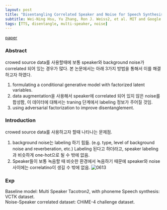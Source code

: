 ```yaml
---
layout: post
title: "Disentangling Correlated Speaker and Noise for Speech Synthesis via Data Augmentation and Adversarial Factorization"
subtitle: Wei-Ning Hsu, Yu Zhang, Ron J. Weiss2, et al. MIT and Google. ICASSP 2019.
tags: [TTS, disentangle, multi-speaker, noise]
---
```

[paper](https://openreview.net/pdf?id=Bkg9ZeBB37)

### Abstract
crowed source data를 사용할때에 보통 speaker와 background noise가 correlated 되어 있는 경우가 많다. 본 논문에서는 아래 3가지 방법을 통해서 이를 해결하고자 하였다.
1. formulating a conditional generative model with factorized latent variables.
2. data augmentation을 사용해서 speaker에 correlated 되어 있지 않은 noise를 합성함, 이 데이터에 대해서는 traning 단계에서 labeling 정보가 주어질 것임.
3. using adversarial factorization to improve disentanglement.

### Introduction
crowed source data를 사용하고자 할때 나타나는 문제점.
1. background noise는 labeling 하기 힘듦. (e.g. type, level of background noise and reverberation, etc.) Labeling 된다고 하더라고, speaker labeling과 비슷하게 one-hot으로 될 수 밖에 없음.
2. Speaker들이 보통 녹음할 때 비슷한 환경에서 녹음하기 때문에 speaker와 noise 사이에는 correlatino이 생길 수 밖에 없음.
![0613](https://user-images.githubusercontent.com/27397032/59400982-267fbe80-8dd4-11e9-82c6-8c793d2c4717.PNG)

### Exp
Baseline model: Multi Speaker Tacotron2, with phoneme
Speech synthesis: VCTK dataset.  
Noise-Speaker correlated dataset: CHiME-4 challenge dataset.


